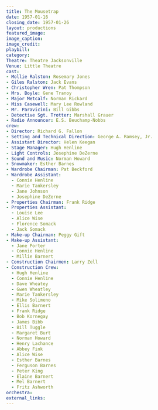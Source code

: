 ```yaml
---
title: The Mousetrap
date: 1957-01-16
closing_date: 1957-01-26
layout: productions
featured_image:
image_caption:
image_credit:
playbill:
category:
Theatre: Theatre Jacksonville
Venue: Little Theatre
cast:
- Mollie Ralston: Rosemary Jones
- Giles Ralston: Jack Evans
- Christopher Wren: Pat Thompson
- Mrs. Boyle: Gene Tranoy
- Major Metcalf: Norman Rickard
- Miss Casewell: Mary Lee Rowland
- Mr. Paravicini: Bill Gibbs
- Detective Sgt. Trotter: Marshall Grauer
- Radio Announcer: E.S. Beuchamp-Nobbs
crew:
- Director: Richard G. Fallon
- Setting and Technical Direction: George A. Ramsey, Jr.
- Assistant Director: Helen Keegan
- Stage Manager: Hugh Henline
- Light Controls: Josephine DeZerne
- Sound and Music: Norman Howard
- Snowmaker: Esther Barnes
- Wardrobe Chairman: Pat Beckford
- Wardrobe Assistant:
  - Connie Henline
  - Marie Tankersley
  - Jane Johnson
  - Josephine DeZerne
- Properties Chairman: Frank Ridge
- Properties Assistant:
  - Louise Lee
  - Alice Wise
  - Florence Somack
  - Jack Somack
- Make-up Chairman: Peggy Gift
- Make-up Assistant:
  - Jane Porter
  - Connie Henline
  - Millie Barnert
- Construction Chairmen: Larry Zell
- Construction Crew:
  - Hugh Henline
  - Connie Henline
  - Dave Wheatey
  - Gwen Wheatley
  - Marie Tankersley
  - Mike Solimeno
  - Ellis Barnert
  - Frank Ridge
  - Bob Kornegay
  - James Bibb
  - Bill Tuggle
  - Margaret Burt
  - Norman Howard
  - Henry Lachance
  - Abbey Fink
  - Alice Wise
  - Esther Barnes
  - Ferguson Barnes
  - Peter King
  - Elaine Barnert
  - Mel Barnert
  - Fritz Ashworth
orchestra:
external_links:
---
```


